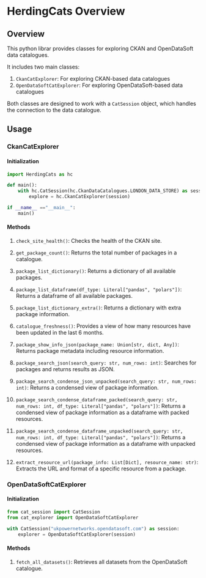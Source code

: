# HerdingCats Overview

## Overview

This python librar  provides classes for exploring CKAN and OpenDataSoft data catalogues.

It includes two main classes:

1. `CkanCatExplorer`: For exploring CKAN-based data catalogues
2. `OpenDataSoftCatExplorer`: For exploring OpenDataSoft-based data catalogues

Both classes are designed to work with a `CatSession` object, which handles the connection to the data catalogue.

## Usage

### CkanCatExplorer

#### Initialization

```python
import HerdingCats as hc

def main():
    with hc.CatSession(hc.CkanDataCatalogues.LONDON_DATA_STORE) as session:
        explore = hc.CkanCatExplorer(session)

if __name__ =="__main__":
    main()

```

#### Methods

1. `check_site_health()`: Checks the health of the CKAN site.

2. `get_package_count()`: Returns the total number of packages in a catalogue.

3. `package_list_dictionary()`: Returns a dictionary of all available packages.

4. `package_list_dataframe(df_type: Literal["pandas", "polars"])`: Returns a dataframe of all available packages.

5. `package_list_dictionary_extra()`: Returns a dictionary with extra package information.

6. `catalogue_freshness()`: Provides a view of how many resources have been updated in the last 6 months.

7. `package_show_info_json(package_name: Union[str, dict, Any])`: Returns package metadata including resource information.

8. `package_search_json(search_query: str, num_rows: int)`: Searches for packages and returns results as JSON.

9. `package_search_condense_json_unpacked(search_query: str, num_rows: int)`: Returns a condensed view of package information.

10. `package_search_condense_dataframe_packed(search_query: str, num_rows: int, df_type: Literal["pandas", "polars"])`: Returns a condensed view of package information as a dataframe with packed resources.

11. `package_search_condense_dataframe_unpacked(search_query: str, num_rows: int, df_type: Literal["pandas", "polars"])`: Returns a condensed view of package information as a dataframe with unpacked resources.

12. `extract_resource_url(package_info: List[Dict], resource_name: str)`: Extracts the URL and format of a specific resource from a package.

### OpenDataSoftCatExplorer

#### Initialization

```python
from cat_session import CatSession
from cat_explorer import OpenDataSoftCatExplorer

with CatSession("ukpowernetworks.opendatasoft.com") as session:
    explorer = OpenDataSoftCatExplorer(session)
```

#### Methods

1. `fetch_all_datasets()`: Retrieves all datasets from the OpenDataSoft catalogue.
